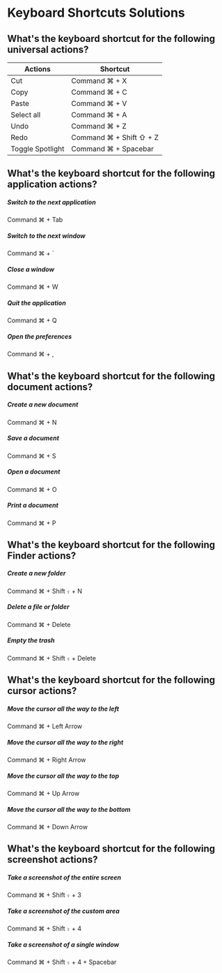 # Keyboard Shortcuts Solutions

## What's the keyboard shortcut for the following universal actions?

| Actions          | Shortcut                |
|------------------|-------------------------|
| Cut              | Command ⌘ + X           |
| Copy             | Command ⌘ + C           |
| Paste            | Command ⌘ + V           |
| Select all       | Command ⌘ + A           |
| Undo             | Command ⌘ + Z           |
| Redo             | Command ⌘ + Shift ⇧ + Z |
| Toggle Spotlight | Command ⌘ + Spacebar    |

## What's the keyboard shortcut for the following application actions?

##### Switch to the next application

Command ⌘ + Tab

##### Switch to the next window

Command ⌘ + `

##### Close a window

Command ⌘ + W

##### Quit the application

Command ⌘ + Q

##### Open the preferences

Command ⌘ + ,

## What's the keyboard shortcut for the following document actions?

##### Create a new document

Command ⌘ + N

##### Save a document

Command ⌘ + S

##### Open a document

Command ⌘ + O

##### Print a document

Command ⌘ + P

## What's the keyboard shortcut for the following Finder actions?

##### Create a new folder

Command ⌘ + Shift `⇧` + N

##### Delete a file or folder

Command ⌘ + Delete

##### Empty the trash

Command ⌘ + Shift `⇧` + Delete

## What's the keyboard shortcut for the following cursor actions?

##### Move the cursor all the way to the left

Command ⌘ + Left Arrow

##### Move the cursor all the way to the right

Command ⌘ + Right Arrow

##### Move the cursor all the way to the top

Command ⌘ + Up Arrow

##### Move the cursor all the way to the bottom

Command ⌘ + Down Arrow

## What's the keyboard shortcut for the following screenshot actions?

##### Take a screenshot of the entire screen

Command ⌘ + Shift `⇧` + 3

##### Take a screenshot of the custom area

Command ⌘ + Shift `⇧` + 4

##### Take a screenshot of a single window

Command ⌘ + Shift `⇧` + 4 + Spacebar
